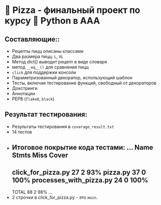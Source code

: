 # 🍕 Pizza - финальный проект по курсу 🐍 Python в ААА

## Составляющие::
* Рецепты пицц описаны классами
* Два размера пицц: `L`, `XL`
* Метод dict() выводит рецепт в виде словаря
* метод `__eq__()` для сравнения пицц
* `click` для поддержки консоли
* Параметризованный декоратор, использующий шаблон
* Тесты, включая тестирование функций, свободный от декораторов
* Докстринги
* Аннотации
* PEP8 (`flake8`, `black`)

## Результат тестирования:
* Результаты тестирования в `coverage_result.txt`
* 14 тестов
* Итоговое покрытие кода тестами:
  ...
  Name                      Stmts   Miss  Cover
  ---------------------------------------------
  click_for_pizza.py           27      2    93%
  pizza.py                     37      0   100%
  processes_with_pizza.py      24      0   100%
  ---------------------------------------------
  TOTAL                        88      2    98%
  ...
* 2 строчки в click_for_pizza.py - это `main`.
